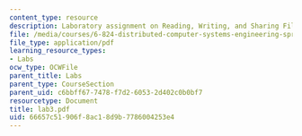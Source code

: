 ```yaml
---
content_type: resource
description: Laboratory assignment on Reading, Writing, and Sharing Files.
file: /media/courses/6-824-distributed-computer-systems-engineering-spring-2006/66657c51906f8ac18d9b7786004253e4_lab3.pdf
file_type: application/pdf
learning_resource_types:
- Labs
ocw_type: OCWFile
parent_title: Labs
parent_type: CourseSection
parent_uid: c6bbff67-7478-f7d2-6053-2d402c0b0bf7
resourcetype: Document
title: lab3.pdf
uid: 66657c51-906f-8ac1-8d9b-7786004253e4
---
```

